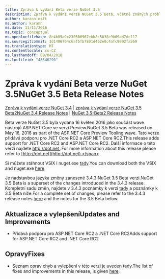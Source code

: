 ```yaml
---
title: Zpráva k vydání Beta verze NuGet 3.5
description: Zpráva k vydání verze NuGet 3.5 Beta, včetně známých problémů, opravy chyb, nové funkce a chcete.
author: karann-msft
ms.author: karann
ms.date: 11/11/2016
ms.topic: conceptual
ms.openlocfilehash: 8e4b05a9c230506967ebb8c5038e9b69ad7de117
ms.sourcegitcommit: 1d1406764c6af5fb7801d462e0c4afc9092fa569
ms.translationtype: MT
ms.contentlocale: cs-CZ
ms.lasthandoff: 09/04/2018
ms.locfileid: "43546290"
---
```

# <a name="nuget-35-beta-release-notes"></a><span data-ttu-id="82e6e-103">Zpráva k vydání Beta verze NuGet 3.5</span><span class="sxs-lookup"><span data-stu-id="82e6e-103">NuGet 3.5 Beta Release Notes</span></span>

<span data-ttu-id="82e6e-104">[Zpráva k vydání verze NuGet 3.4](../release-notes/nuget-3.4.md) | [zpráva k vydání verze NuGet 3.5 Beta2](../release-notes/nuget-3.5-Beta2.md)</span><span class="sxs-lookup"><span data-stu-id="82e6e-104">[NuGet 3.4 Release Notes](../release-notes/nuget-3.4.md) | [NuGet 3.5-Beta2 Release Notes](../release-notes/nuget-3.5-Beta2.md)</span></span>

<span data-ttu-id="82e6e-105">Beta verze NuGet 3.5 byla vydána 16 květen 2016 jako součást wave nástrojů ASP.NET Core ve verzi Preview.</span><span class="sxs-lookup"><span data-stu-id="82e6e-105">NuGet 3.5 Beta was released on May 16, 2016 as part of the ASP.NET Core Preview Tooling wave.</span></span> <span data-ttu-id="82e6e-106">Tato verze přidává podporu pro .NET Core RC2 a ASP.NET Core RC2.</span><span class="sxs-lookup"><span data-stu-id="82e6e-106">This release adds support for .NET Core RC2 and ASP.NET Core RC2.</span></span> <span data-ttu-id="82e6e-107">Další informace o této verzi najdete [ http://dot.net ](http://dot.net).</span><span class="sxs-lookup"><span data-stu-id="82e6e-107">For more information about this release please refer to [http://dot.net](http://dot.net).</span></span>

<span data-ttu-id="82e6e-108">Si můžete stáhnout VSIX i nuget.exe [tady](https://dist.nuget.org/index.html).</span><span class="sxs-lookup"><span data-stu-id="82e6e-108">You can download both the VSIX and nuget.exe [here](https://dist.nuget.org/index.html).</span></span>

<span data-ttu-id="82e6e-109">Je nadstavbou jazyka změny zanesené 3.4.3 NuGet 3.5 Beta verzi.</span><span class="sxs-lookup"><span data-stu-id="82e6e-109">NuGet 3.5 Beta is a superset of the changes introduced in the 3.4.3 release.</span></span> <span data-ttu-id="82e6e-110">Kompletní sadu změn, najdete v 3.4.3 poznámky k verzi [tady](https://github.com/NuGet/Home/issues?q=is%3Aissue+milestone%3A3.4.3+is%3Aclosed) a poznámky k 3.5 Beta níže.</span><span class="sxs-lookup"><span data-stu-id="82e6e-110">For a complete set of changes, please refer to the 3.4.3 release notes [here](https://github.com/NuGet/Home/issues?q=is%3Aissue+milestone%3A3.4.3+is%3Aclosed) and the notes for the 3.5 Beta below.</span></span>

## <a name="updates-and-improvements"></a><span data-ttu-id="82e6e-111">Aktualizace a vylepšení</span><span class="sxs-lookup"><span data-stu-id="82e6e-111">Updates and Improvements</span></span>

* <span data-ttu-id="82e6e-112">Přidává podporu pro ASP.NET Core RC2 a .NET Core RC2</span><span class="sxs-lookup"><span data-stu-id="82e6e-112">Adds support for ASP.NET Core RC2 and .NET Core RC2</span></span>

## <a name="fixes"></a><span data-ttu-id="82e6e-113">Opravy</span><span class="sxs-lookup"><span data-stu-id="82e6e-113">Fixes</span></span>

* <span data-ttu-id="82e6e-114">Seznam oprav chyb a vylepšení v této verzi je uveden [tady](https://github.com/NuGet/Home/issues?q=is%3Aissue+milestone%3A%223.5+Beta%22+is%3Aclosed).</span><span class="sxs-lookup"><span data-stu-id="82e6e-114">The list of fixes and improvements in this release, is given [here](https://github.com/NuGet/Home/issues?q=is%3Aissue+milestone%3A%223.5+Beta%22+is%3Aclosed).</span></span>